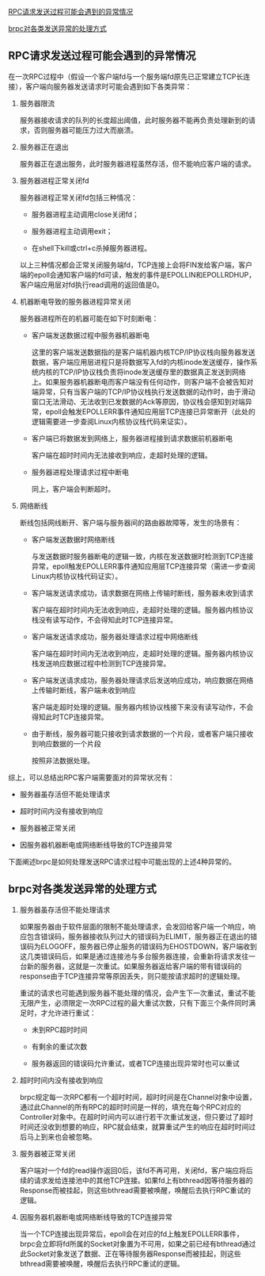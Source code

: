 [RPC请求发送过程可能会遇到的异常情况](#RPC请求发送过程可能会遇到的异常情况)

[brpc对各类发送异常的处理方式](#brpc对各类发送异常的处理方式)

## RPC请求发送过程可能会遇到的异常情况
在一次RPC过程中（假设一个客户端fd与一个服务端fd原先已正常建立TCP长连接），客户端向服务器发送请求时可能会遇到如下各类异常：

1. 服务器限流

   服务器接收请求的队列的长度超出阈值，此时服务器不能再负责处理新到的请求，否则服务器可能压力过大而崩溃。

2. 服务器正在退出

   服务器正在退出服务，此时服务器进程虽然存活，但不能响应客户端的请求。

3. 服务器进程正常关闭fd

   服务器进程正常关闭fd包括三种情况：
   
   - 服务器进程主动调用close关闭fd；
   
   - 服务器进程主动调用exit；
   
   - 在shell下kill或ctrl+c杀掉服务器进程。
   
   以上三种情况都会正常关闭服务端fd，TCP连接上会将FIN发给客户端，客户端的epoll会通知客户端的fd可读，触发的事件是EPOLLIN和EPOLLRDHUP，客户端应用层对fd执行read调用的返回值是0。

4. 机器断电导致的服务器进程异常关闭

   服务器进程所在的机器可能在如下时刻断电：
   
   - 客户端发送数据过程中服务器机器断电
   
     这里的客户端发送数据指的是客户端机器内核TCP/IP协议栈向服务器发送数据，客户端应用层进程只是将数据写入fd的内核inode发送缓存，操作系统内核的TCP/IP协议栈负责将inode发送缓存里的数据真正发送到网络上。如果服务器机器断电而客户端没有任何动作，则客户端不会被告知对端异常，只有当客户端的TCP/IP协议栈执行发送数据的动作时，由于滑动窗口无法滑动、无法收到已发数据的Ack等原因，协议栈会感知到对端异常，epoll会触发EPOLLERR事件通知应用层TCP连接已异常断开（此处的逻辑需要进一步查阅Linux内核协议栈代码来证实）。
   
   - 客户端已将数据发到网络上，服务器进程接到请求数据前机器断电
   
     客户端在超时时间内无法接收到响应，走超时处理的逻辑。
   
   - 服务器进程处理请求过程中断电
   
     同上，客户端会判断超时。

5. 网络断线

   断线包括网线断开、客户端与服务器间的路由器故障等，发生的场景有：
   
   - 客户端发送数据时网络断线
   
     与发送数据时服务器断电的逻辑一致，内核在发送数据时检测到TCP连接异常，epoll触发EPOLLERR事件通知应用层TCP连接异常（需进一步查阅Linux内核协议栈代码证实）。
   
   - 客户端发送请求成功，请求数据在网络上传输时断线，服务器未收到请求
   
     客户端在超时时间内无法收到响应，走超时处理的逻辑。服务器内核协议栈没有读写动作，不会得知此时TCP连接异常。
   
   - 客户端发送请求成功，服务器处理请求过程中网络断线
   
     客户端在超时时间内无法收到响应，走超时处理的逻辑。服务器内核协议栈发送响应数据过程中检测到TCP连接异常。
   
   - 客户端发送请求成功，服务器处理请求后发送响应成功，响应数据在网络上传输时断线，客户端未收到响应
   
     客户端走超时处理的逻辑。服务器内核协议栈接下来没有读写动作，不会得知此时TCP连接异常。
   
   - 由于断线，服务器可能只接收到请求数据的一个片段，或者客户端只接收到响应数据的一个片段
   
     按照非法数据处理。
     
综上，可以总结出RPC客户端需要面对的异常状况有：

- 服务器虽存活但不能处理请求

- 超时时间内没有接收到响应

- 服务器被正常关闭

- 因服务器机器断电或网络断线导致的TCP连接异常

下面阐述brpc是如何处理发送RPC请求过程中可能出现的上述4种异常的。

## brpc对各类发送异常的处理方式
1. 服务器虽存活但不能处理请求

   如果服务器由于软件层面的限制不能处理请求，会发回给客户端一个响应，响应包含错误码，服务器接收队列过大的错误码为ELIMIT，服务器正在退出的错误码为ELOGOFF，服务器已停止服务的错误码为EHOSTDOWN，客户端收到这几类错误码后，如果是通过连接池与多台服务器连接，会重新将请求发往一台新的服务器，这就是一次重试。如果服务器返给客户端的带有错误码的response由于TCP连接异常等原因丢失，则只能按请求超时的逻辑处理。
   
   重试的请求也可能遇到服务器不能处理的情况，会产生下一次重试，重试不能无限产生，必须限定一次RPC过程的最大重试次数，只有下面三个条件同时满足时，才允许进行重试：
   
   - 未到RPC超时时间
   
   - 有剩余的重试次数
   
   - 服务器返回的错误码允许重试，或者TCP连接出现异常时也可以重试
   
2. 超时时间内没有接收到响应

   brpc规定每一次RPC都有一个超时时间，超时时间是在Channel对象中设置，通过此Channel的所有RPC的超时时间是一样的，填充在每个RPC对应的Controller对象中。在超时时间内可以进行若干次重试发送，但只要过了超时时间还没收到想要的响应，RPC就会结束，就算重试产生的响应在超时时间过后马上到来也会被忽略。

3. 服务器被正常关闭

   客户端对一个fd的read操作返回0后，该fd不再可用，关闭fd，客户端应将后续的请求发给连接池中的其他TCP连接。如果fd上有bthread因等待服务器的Response而被挂起，则这些bthread需要被唤醒，唤醒后去执行RPC重试的逻辑。

4. 因服务器机器断电或网络断线导致的TCP连接异常

   当一个TCP连接出现异常后，epoll会在对应的fd上触发EPOLLERR事件，brpc会立即将fd所属的Socket对象置为不可用，如果之前已经有bthread通过此Socket对象发送了数据、正在等待服务器Response而被挂起，则这些bthread需要被唤醒，唤醒后去执行RPC重试的逻辑。
